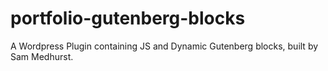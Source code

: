 # portfolio-gutenberg-blocks
A Wordpress Plugin containing JS and Dynamic Gutenberg blocks, built by Sam Medhurst.

